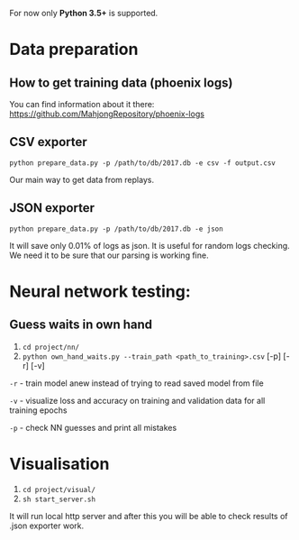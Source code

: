 For now only **Python 3.5+** is supported.

# Data preparation

## How to get training data (phoenix logs)

You can find information about it there: https://github.com/MahjongRepository/phoenix-logs

## CSV exporter

`python prepare_data.py -p /path/to/db/2017.db -e csv -f output.csv`

Our main way to get data from replays.

## JSON exporter

`python prepare_data.py -p /path/to/db/2017.db -e json`

It will save only 0.01% of logs as json. It is useful for random logs checking.
We need it to be sure that our parsing is working fine.

# Neural network testing:

## Guess waits in own hand

1. `cd project/nn/`
2. `python own_hand_waits.py --train_path <path_to_training>.csv` [-p] [-r] [-v]

`-r` - train model anew instead of trying to read saved model from file

`-v` - visualize loss and accuracy on training and validation data for all training epochs

`-p` - check NN guesses and print all mistakes

# Visualisation

1. `cd project/visual/`
2. `sh start_server.sh`

It will run local http server and after this you will be able to check results of .json exporter work.
